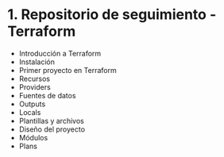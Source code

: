 # 1. Repositorio de seguimiento - Terraform

* Introducción a Terraform
* Instalación
* Primer proyecto en Terraform
* Recursos
* Providers
* Fuentes de datos
* Outputs
* Locals
* Plantillas y archivos
* Diseño del proyecto
* Módulos
* Plans

[Guía]: https://www.notion.so/Terraform-ffb33a1c42ea4fd1bc7c1c3f0bfdc21f
